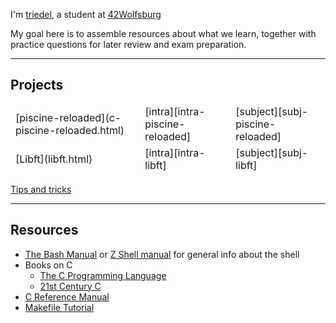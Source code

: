 I'm [triedel][intra-triedel], a student at [42Wolfsburg](https://42wolfsburg.de/)

My goal here is to assemble resources about what we learn, together with practice questions for later review and exam preparation.

<hr>

## Projects
<table>
<tbody style="border: none">
<tr style="border: none">
  <td>[piscine-reloaded](c-piscine-reloaded.html)</td>
  <td>[intra][intra-piscine-reloaded]</td>
  <td>[subject][subj-piscine-reloaded]</td>
</tr>
<tr style="border: none">
  <td>[Libft](libft.html)</td>
  <td>[intra][intra-libft]</td>
  <td>[subject][subj-libft]</td>
</tr>
</tbody>
</table>

[Tips and tricks](tips-and-tricks.html)

<hr>

## Resources
- [The Bash Manual][10] or [Z Shell manual][11] for general info about the shell
- Books on C
  - [The C Programming Language][12]
  - [21st Century C][13]
- [C Reference Manual][cmanual]
- [Makefile Tutorial][14]

[10]:						https://www.gnu.org/software/bash/manual/html_node/index.html
[11]: 						https://zsh.sourceforge.io/Doc/zsh_a4.pdf
[12]:						https://venkivasamsetti.github.io/ebookworm.github.io/Books/cse/C%20Programming%20Language%20(2nd%20Edition).pdf
[13]:						https://raw.githubusercontent.com/b09/c_resources/master/21st%20Century%20C%2C%202nd%20Edition.pdf
[14]:						https://makefiletutorial.com
[cmanual]:					https://www.gnu.org/software/gnu-c-manual/gnu-c-manual.html
[intra-triedel]:			https://profile.intra.42.fr/users/triedel
[intra-piscine-reloaded]:	https://projects.intra.42.fr/projects/c-piscine-reloaded
[subj-piscine-reloaded]:	https://cdn.intra.42.fr/pdf/pdf/109352/en.subject.pdf
[intra-libft]:				https://projects.intra.42.fr/projects/42cursus-libft
[subj-libft]:				https://cdn.intra.42.fr/pdf/pdf/106610/en.subject.pdf